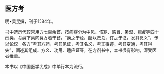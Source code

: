 ## 医方考

明•吴昆撰，刊于1584年。

书中选历代较常用方七百余首，按病症分为中风、伤寒、感冒、暑湿、瘟疫等四十四类，每类下集同类方若干首，“揆之于经，酷以己见，订之于证，发其微义”，予以论议；各方“考其方药，考其见证，考其名义，考其事迹，考其变通，考其得失”，阐述其组成、方义、功用、适应证等。在方剂书中，本书很有影响，深受医者推重。

本书以《中国医学大成》中单行本为流行。
